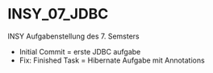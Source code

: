 # INSY_07_JDBC
INSY Aufgabenstellung des 7. Semsters

- Initial Commit = erste JDBC aufgabe
- Fix: Finished Task = Hibernate Aufgabe mit Annotations
